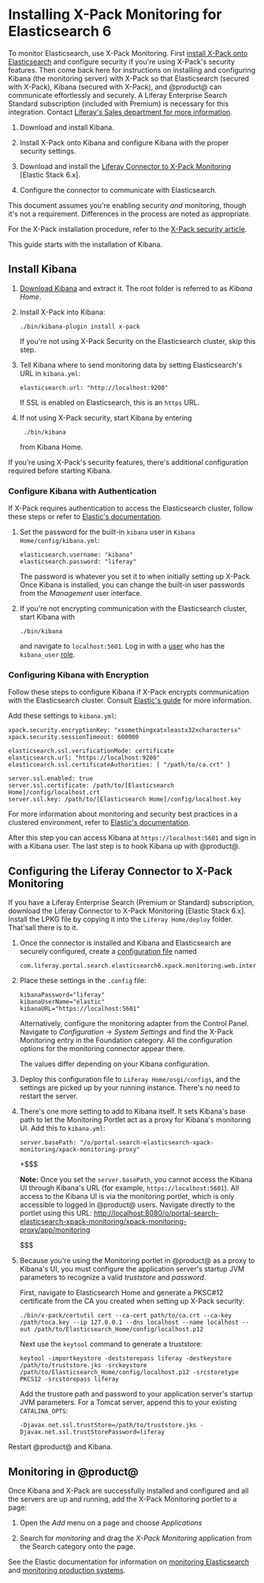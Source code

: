 # Installing X-Pack Monitoring for Elasticsearch 6 [](id=installing-x-pack-monitoring-for-elasticsearch-6)

To monitor Elasticsearch, use X-Pack Monitoring. First 
[install X-Pack onto Elasticsearch](discover/deployment/-/knowledge_base-7-0/securing-elasticsearch-6-with-x-pack)
and configure security if you're using X-Pack's security features. Then come
back here for instructions on installing and configuring Kibana (the monitoring
server) with X-Pack so that Elasticsearch (secured with X-Pack), Kibana (secured
with X-Pack), and @product@ can communicate effortlessly and securely. A Liferay
Enterprise Search Standard subscription (included with Premium) is necessary for
this integration.  Contact 
[Liferay's Sales department for more information](https://www.liferay.com/contact-us#contact-sales).

1.  Download and install Kibana.

2.  Install X-Pack onto Kibana and configure Kibana with the proper security
    settings.

3.  Download and install the 
[Liferay Connector to X-Pack Monitoring](https://www.liferay.com/marketplace)
[Elastic Stack 6.x].

4.  Configure the connector to communicate with Elasticsearch.

This document assumes you're enabling security *and* monitoring, though it's not
a requirement. Differences in the process are noted as appropriate.

For the X-Pack installation procedure, refer to the 
[X-Pack security article](/discover/deployment/-/knowledge_base-7-1/securing-elasticsearch-6-with-x-pack).

This guide starts with the installation of Kibana.

## Install Kibana [](id=install-kibana)

1.  [Download Kibana](https://www.elastic.co/downloads/kibana) and extract it.
    The root folder is referred to as *Kibana Home*.

2.  Install X-Pack into Kibana:

        ./bin/kibana-plugin install x-pack

    If you're not using X-Pack Security on the Elasticsearch cluster, skip this
    step.

3.  Tell Kibana where to send monitoring data by setting Elasticsearch's URL in
    `kibana.yml`:

        elasticsearch.url: "http://localhost:9200"

    If SSL is enabled on Elasticsearch, this is an `https` URL.

4. If not using X-Pack security, start Kibana by entering

        ./bin/kibana

    from Kibana Home.

If you're using X-Pack's security features, there's additional configuration
required before starting Kibana.

### Configure Kibana with Authentication [](id=configure-kibana-with-authentication)

If X-Pack requires authentication to access the Elasticsearch cluster, follow
these steps or refer to 
[Elastic's documentation](https://www.elastic.co/guide/en/kibana/6.1/monitoring-xpack-kibana.html). 

1.  Set the password for the built-in `kibana` user in `Kibana
    Home/config/kibana.yml`:

        elasticsearch.username: "kibana"
        elasticsearch.password: "liferay"

    The password is whatever you set it to when initially setting up X-Pack.
    Once Kibana is installed, you can change the built-in user passwords from the
    *Management* user interface.

2.  If you're not encrypting communication with the Elasticsearch cluster, start
    Kibana with 

        ./bin/kibana

    and navigate to `localhost:5601`. Log in with a 
    [user](https://www.elastic.co/guide/en/x-pack/6.1/native-realm.html#native-add)
    who has the `kibana_user` 
    [role](https://www.elastic.co/guide/en/x-pack/6.1/built-in-roles.html).

### Configuring Kibana with Encryption [](id=configuring-kibana-with-encryption)

Follow these steps to configure Kibana if X-Pack encrypts communication with the
Elasticsearch cluster. Consult 
[Elastic's guide](https://www.elastic.co/guide/en/kibana/6.2/using-kibana-with-security.html#using-kibana-with-security)
for more information.

Add these settings to `kibana.yml`:

    xpack.security.encryptionKey: "xsomethingxatxleastx32xcharactersx"
    xpack.security.sessionTimeout: 600000

    elasticsearch.ssl.verificationMode: certificate
    elasticsearch.url: "https://localhost:9200"
    elasticsearch.ssl.certificateAuthorities: [ "/path/to/ca.crt" ]

    server.ssl.enabled: true
    server.ssl.certificate: /path/to/[Elasticsearch Home]/config/localhost.crt
    server.ssl.key: /path/to/[Elasticsearch Home]/config/localhost.key

For more information about monitoring and security best practices in a clustered
environment, refer to 
[Elastic's documentation](https://www.elastic.co/guide/en/x-pack/6.1/secure-monitoring.html).

After this step you can access Kibana at `https://localhost:5601` and sign in
with a Kibana user. The last step is to hook Kibana up with @product@.

## Configuring the Liferay Connector to X-Pack Monitoring [](id=configuring-the-liferay-connector-to-x-pack-monitoring)

If you have a Liferay Enterprise Search (Premium or Standard) subscription,
download the Liferay Connector to X-Pack Monitoring [Elastic Stack 6.x]. Install
the LPKG file by copying it into the `Liferay Home/deploy` folder. That'sall
there is to it.

1.  Once the connector is installed and Kibana and Elasticsearch are securely
    configured, create a 
    [configuration file](/discover/portal/-/knowledge_base/7-1/understanding-system-configuration-files)
    named

        com.liferay.portal.search.elasticsearch6.xpack.monitoring.web.internal.configuration.XPackMonitoringConfiguration.config

2.  Place these settings in the `.config` file:

        kibanaPassword="liferay"
        kibanaUserName="elastic"
        kibanaURL="https://localhost:5601"

    Alternatively, configure the monitoring adapter from the Control Panel.
    Navigate to *Configuration* &rarr; *System Settings* and find the X-Pack
    Monitoring entry in the Foundation category. All the configuration 
    options for the monitoring connector appear there.

    The values differ depending on your Kibana configuration. 

3.  Deploy this configuration file to `Liferay Home/osgi/configs`, and the
    settings are picked up by your running instance. There's no need to restart
    the server.

4.  There's one more setting to add to Kibana itself. It sets Kibana's base path
    to let the Monitoring Portlet act as a proxy for Kibana's monitoring UI. Add
    this to `kibana.yml`:

        server.basePath: "/o/portal-search-elasticsearch-xpack-monitoring/xpack-monitoring-proxy"

    +$$$

    **Note:** Once you set the `server.basePath`, you cannot access the Kibana
    UI through Kibana's URL (for example, `https://localhost:5601`). All access
    to the Kibana UI is via the monitoring portlet, which is only accessible to
    logged in @product@ users. Navigate directly to the portlet using this URL:
    [http://localhost:8080/o/portal-search-elasticsearch-xpack-monitoring/xpack-monitoring-proxy/app/monitoring](http://localhost:8080/o/portal-search-elasticsearch-xpack-monitoring/xpack-monitoring-proxy/app/monitoring)

    $$$


5.  Because you're using the Monitoring portlet in @product@ as a proxy to
    Kibana's UI, you must configure the application server's startup JVM
    parameters to recognize a valid *truststore* and *password*.

    First, navigate to Elasticsearch Home and generate a PKSC#12 certificate
    from the CA you created when setting up X-Pack security:

        ./bin/x-pack/certutil cert --ca-cert path/to/ca.crt --ca-key /path/toca.key --ip 127.0.0.1 --dns localhost --name localhost --out /path/to/Elasticsearch_Home/config/localhost.p12

    Next use the `keytool` command to generate a truststore:

        keytool -importkeystore -deststorepass liferay -destkeystore /path/to/truststore.jks -srckeystore /path/to/Elasticsearch_Home/config/localhost.p12 -srcstoretype PKCS12 -srcstorepass liferay

    Add the trustore path and password to your application server's startup JVM
    parameters. For a Tomcat server, append this to your existing `CATALINA_OPTS`:

        -Djavax.net.ssl.trustStore=/path/to/truststore.jks -Djavax.net.ssl.trustStorePassword=liferay

Restart @product@ and Kibana.

## Monitoring in @product@ [](id=monitoring-in-product)

Once Kibana and X-Pack are successfully installed and configured and all the
servers are up and running, add the X-Pack Monitoring portlet to a page:

1.  Open the *Add* menu on a page and choose *Applications*

2.  Search for *monitoring* and drag the *X-Pack Monitoring* application from
    the Search category onto the page.

See the Elastic documentation for information on 
[monitoring Elasticsearch](https://www.elastic.co/guide/en/elasticsearch/reference/6.1/es-monitoring.html)
and 
[monitoring production systems](https://www.elastic.co/guide/en/x-pack/6.1/monitoring-production.html).



